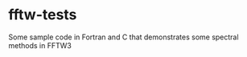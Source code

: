 fftw-tests
==========

Some sample code in Fortran and C that demonstrates some spectral methods in FFTW3
